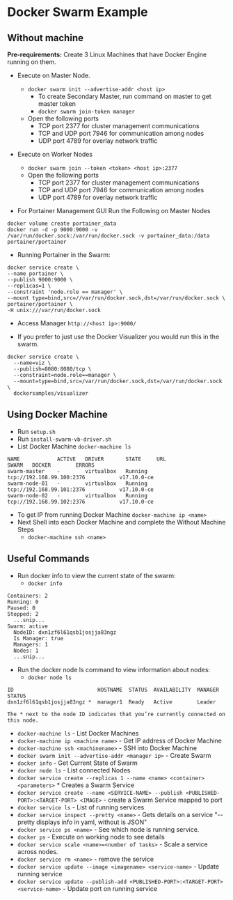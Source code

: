 # Docker Swarm Example

## Without machine
**Pre-requirements:** Create 3 Linux Machines that have Docker Engine running on them.
* Execute on Master Node.
   * `docker swarm init --advertise-addr <host ip>`
      * To create Secondary Master, run command on master to get master token
      * `docker swarm join-token manager`
   * Open the following ports
      * TCP port 2377 for cluster management communications
      * TCP and UDP port 7946 for communication among nodes
      * UDP port 4789 for overlay network traffic


* Execute on Worker Nodes
   * `docker swarm join --token <token> <host ip>:2377`
   * Open the following ports
      * TCP port 2377 for cluster management communications
      * TCP and UDP port 7946 for communication among nodes
      * UDP port 4789 for overlay network traffic


* For Portainer Management GUI Run the Following on Master Nodes
```
docker volume create portainer_data
docker run -d -p 9000:9000 -v /var/run/docker.sock:/var/run/docker.sock -v portainer_data:/data portainer/portainer
```
* Running Portainer in the Swarm:
```
docker service create \
--name portainer \
--publish 9000:9000 \
--replicas=1 \
--constraint 'node.role == manager' \
--mount type=bind,src=//var/run/docker.sock,dst=/var/run/docker.sock \
portainer/portainer \
-H unix:///var/run/docker.sock
```
* Access Manager `http://<host ip>:9000/`

* If you prefer to just use the Docker Visualizer you would run this in the swarm.
```
docker service create \
  --name=viz \
  --publish=8080:8080/tcp \
  --constraint=node.role==manager \
  --mount=type=bind,src=/var/run/docker.sock,dst=/var/run/docker.sock \
  dockersamples/visualizer
```

## Using Docker Machine

* Run `setup.sh`
* Run `install-swarm-vb-driver.sh`
* List Docker Machine `docker-machine ls`
```
NAME            ACTIVE   DRIVER       STATE     URL                         SWARM   DOCKER        ERRORS
swarm-master    -        virtualbox   Running   tcp://192.168.99.100:2376           v17.10.0-ce   
swarm-node-01   -        virtualbox   Running   tcp://192.168.99.101:2376           v17.10.0-ce   
swarm-node-02   -        virtualbox   Running   tcp://192.168.99.102:2376           v17.10.0-ce  
```
* To get IP from running Docker Machine `docker-machine ip <name>`
* Next Shell into each Docker Machine and complete the Without Machine Steps
   * `docker-machine ssh <name>`

## Useful Commands

* Run docker info to view the current state of the swarm:
   * `docker info`
```
Containers: 2
Running: 0
Paused: 0
Stopped: 2
  ...snip...
Swarm: active
  NodeID: dxn1zf6l61qsb1josjja83ngz
  Is Manager: true
  Managers: 1
  Nodes: 1
  ...snip...
```

* Run the docker node ls command to view information about nodes:
   * `docker node ls`

```
ID                           HOSTNAME  STATUS  AVAILABILITY  MANAGER STATUS
dxn1zf6l61qsb1josjja83ngz *  manager1  Ready   Active        Leader

The * next to the node ID indicates that you’re currently connected on this node.
```

* `docker-machine ls` - List Docker Machines
* `docker-machine ip <machine name>` - Get IP address of Docker Machine
* `docker-machine ssh <machinename>` - SSH into Docker Machine
* `docker swarm init --advertise-addr <manager ip>` - Create Swarm
* `docker info` - Get Current State of Swarm
* `docker node ls` - List connected Nodes
* `docker service create --replicas 1 --name <name> <container> <parameters>` * Creates a Swarm Service
* `docker service create --name <SERVICE-NAME> --publish <PUBLISHED-PORT>:<TARGET-PORT> <IMAGE>` - create a Swarm Service mapped to port
* `docker service ls` - List of running services
* `docker service inspect --pretty <name>` - Gets details on a service "--pretty displays info in yaml, without is JSON"
* `docker service ps <name>` - See which node is running service.
* `docker ps` - Execute on working node to see details
* `docker service scale <name>=<number of tasks>` - Scale a service across nodes.
* `docker service rm <name>` - remove the service
* `docker service update --image <imagename> <service-name>` - Update running service
* `docker service update --publish-add <PUBLISHED-PORT>:<TARGET-PORT> <service-name>` - Update port on running service
